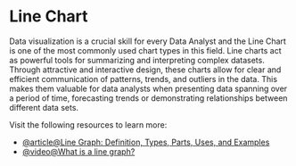 # Line Chart 

Data visualization is a crucial skill for every Data Analyst and the Line Chart is one of the most commonly used chart types in this field. Line charts act as powerful tools for summarizing and interpreting complex datasets. Through attractive and interactive design, these charts allow for clear and efficient communication of patterns, trends, and outliers in the data. This makes them valuable for data analysts when presenting data spanning over a period of time, forecasting trends or demonstrating relationships between different data sets.

Visit the following resources to learn more:

- [@article@Line Graph: Definition, Types, Parts, Uses, and Examples](https://www.investopedia.com/terms/l/line-graph.asp)
- [@video@What is a line graph?](https://www.youtube.com/watch?v=rw-MxkzymEw)
